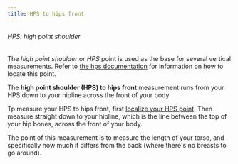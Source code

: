 ```yaml
---
title: HPS to hips front
---
```


<Note>

###### HPS: high point shoulder

The *high point shoulder* or *HPS* point is used as the base for several vertical measurements.
Refer to [the hps documentation](/docs/measurements/hps/) for information on how to locate this point.

</Note>

The **high point shoulder (HPS) to hips front** measurement runs from your HPS down to your hipline across the front of your body.

Tp measure your HPS to hips front, first [localize your HPS point](/docs/measurements/hps/). 
Then measure straight down to your hipline, which is the line between the top of your hip bones, across the front of your body.

The point of this measurement is to measure the length of your torso, and specifically how much it differs from the back (where there's no breasts to go around).  
